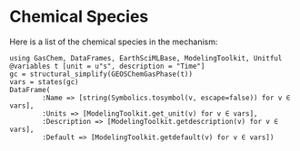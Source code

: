 # Chemical Species

Here is a list of the chemical species in the mechanism:

```@example 1
using GasChem, DataFrames, EarthSciMLBase, ModelingToolkit, Unitful
@variables t [unit = u"s", description = "Time"]
gc = structural_simplify(GEOSChemGasPhase(t))
vars = states(gc)
DataFrame(
        :Name => [string(Symbolics.tosymbol(v, escape=false)) for v ∈ vars],
        :Units => [ModelingToolkit.get_unit(v) for v ∈ vars],
        :Description => [ModelingToolkit.getdescription(v) for v ∈ vars],
        :Default => [ModelingToolkit.getdefault(v) for v ∈ vars])
```